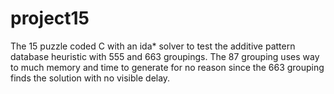 # project15
The 15 puzzle coded C with an ida* solver to test the additive pattern database heuristic with 555 and 663 groupings. The 87 grouping uses way to much memory and time to generate for no reason since the 663 grouping finds the solution with no visible delay.
